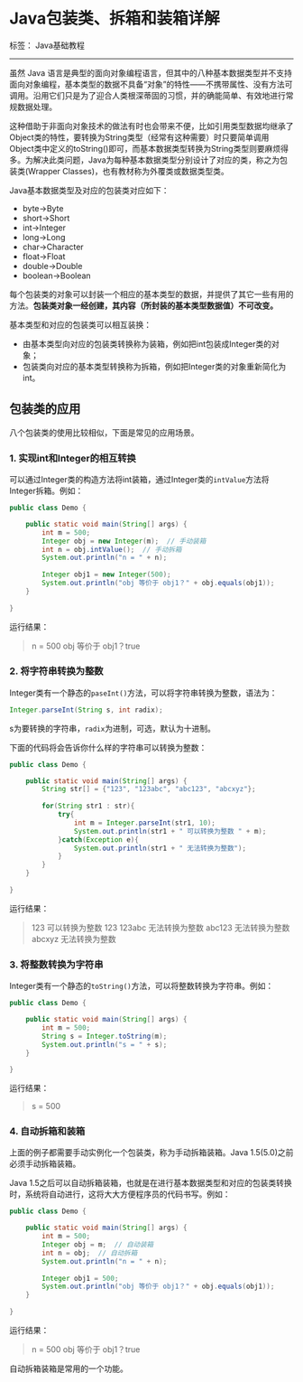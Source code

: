 # Java包装类、拆箱和装箱详解

标签： Java基础教程

---

虽然 Java 语言是典型的面向对象编程语言，但其中的八种基本数据类型并不支持面向对象编程，基本类型的数据不具备“对象”的特性——不携带属性、没有方法可调用。沿用它们只是为了迎合人类根深蒂固的习惯，并的确能简单、有效地进行常规数据处理。

这种借助于非面向对象技术的做法有时也会带来不便，比如引用类型数据均继承了Object类的特性，要转换为String类型（经常有这种需要）时只要简单调用Object类中定义的toString()即可，而基本数据类型转换为String类型则要麻烦得多。为解决此类问题，Java为每种基本数据类型分别设计了对应的类，称之为包装类(Wrapper Classes)，也有教材称为外覆类或数据类型类。

Java基本数据类型及对应的包装类对应如下：

- byte->Byte
- short->Short
- int->Integer
- long->Long
- char->Character
- float->Float
- double->Double
- boolean->Boolean

每个包装类的对象可以封装一个相应的基本类型的数据，并提供了其它一些有用的方法。**包装类对象一经创建，其内容（所封装的基本类型数据值）不可改变。**

基本类型和对应的包装类可以相互装换：

- 由基本类型向对应的包装类转换称为装箱，例如把int包装成Integer类的对象；
- 包装类向对应的基本类型转换称为拆箱，例如把Integer类的对象重新简化为int。

## 包装类的应用

八个包装类的使用比较相似，下面是常见的应用场景。

### 1. 实现int和Integer的相互转换

可以通过Integer类的构造方法将int装箱，通过Integer类的`intValue`方法将Integer拆箱。例如：

```java
public class Demo {

    public static void main(String[] args) {
        int m = 500;
        Integer obj = new Integer(m);  // 手动装箱
        int n = obj.intValue();  // 手动拆箱
        System.out.println("n = " + n);
       
        Integer obj1 = new Integer(500);
        System.out.println("obj 等价于 obj1？" + obj.equals(obj1));
    }
    
}
```

运行结果：

> n = 500
obj 等价于 obj1？true

### 2. 将字符串转换为整数

Integer类有一个静态的`paseInt()`方法，可以将字符串转换为整数，语法为：

```java
Integer.parseInt(String s, int radix);
```

s为要转换的字符串，`radix`为进制，可选，默认为十进制。

下面的代码将会告诉你什么样的字符串可以转换为整数：

```java
public class Demo {

    public static void main(String[] args) {
        String str[] = {"123", "123abc", "abc123", "abcxyz"};
       
        for(String str1 : str){
            try{
                int m = Integer.parseInt(str1, 10);
                System.out.println(str1 + " 可以转换为整数 " + m);
            }catch(Exception e){
                System.out.println(str1 + " 无法转换为整数");
            }
        }
    }
    
}
```

运行结果：

> 123 可以转换为整数 123
123abc 无法转换为整数
abc123 无法转换为整数
abcxyz 无法转换为整数

### 3. 将整数转换为字符串

Integer类有一个静态的`toString()`方法，可以将整数转换为字符串。例如：

```java
public class Demo {

    public static void main(String[] args) {
        int m = 500;
        String s = Integer.toString(m);
        System.out.println("s = " + s);
    }
    
}
```

运行结果：

> s = 500

### 4. 自动拆箱和装箱

上面的例子都需要手动实例化一个包装类，称为手动拆箱装箱。Java 1.5(5.0)之前必须手动拆箱装箱。

Java 1.5之后可以自动拆箱装箱，也就是在进行基本数据类型和对应的包装类转换时，系统将自动进行，这将大大方便程序员的代码书写。例如：

```java
public class Demo {

    public static void main(String[] args) {
        int m = 500;
        Integer obj = m;  // 自动装箱
        int n = obj;  // 自动拆箱
        System.out.println("n = " + n);
      
        Integer obj1 = 500;
        System.out.println("obj 等价于 obj1？" + obj.equals(obj1));
    }
    
}
```

运行结果：

> n = 500
obj 等价于 obj1？true

自动拆箱装箱是常用的一个功能。